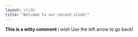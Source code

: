 ```yaml
---
layout: slide
title: "Welcome to our second slide!"
---
```

**This is a witty comment** _i wish_
Use the left arrow to go back!
